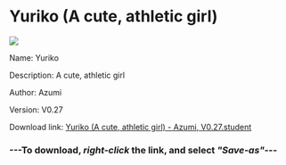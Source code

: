 # Yuriko (A cute, athletic girl)

<img src = "https://raw.githubusercontent.com/Arbiter1223/Koukou-Gurashi-Custom-Students/master/Students/Files/Yuriko%20(A%20cute%2C%20athletic%20girl).png">

Name: Yuriko

Description: A cute, athletic girl

Author: Azumi

Version: V0.27

Download link: <a href="https://raw.githubusercontent.com/Arbiter1223/Koukou-Gurashi-Custom-Students/master/Students/Files/Yuriko%20(A%20cute%2C%20athletic%20girl)%20-%20Azumi%2C%20V0.27.student">Yuriko (A cute, athletic girl) - Azumi, V0.27.student</a>

### ---**To download, _right-click_ the link, and select _"Save-as"_**---

